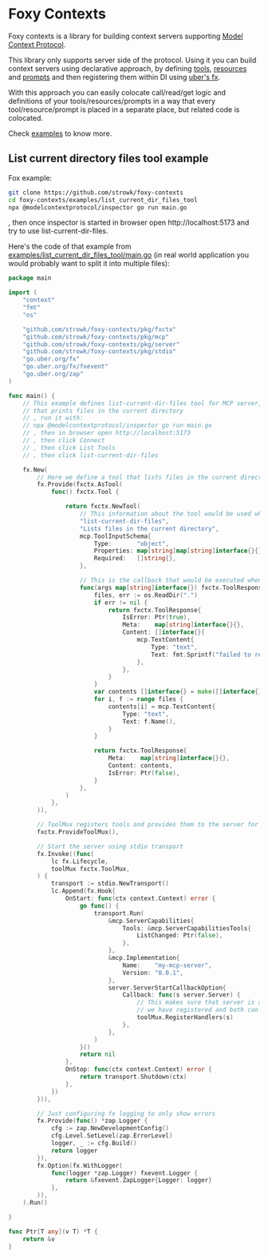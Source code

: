 # Foxy Contexts

Foxy contexts is a library for building context servers supporting [Model Context Protocol](https://modelcontextprotocol.io/).

This library only supports server side of the protocol. Using it you can build context servers using declarative approach, by defining [tools](https://modelcontextprotocol.io/docs/concepts/tools), [resources](https://modelcontextprotocol.io/docs/concepts/resources) and [prompts](https://modelcontextprotocol.io/docs/concepts/prompts) and then registering them within DI using [uber's fx](https://github.com/uber-go/fx).

With this approach you can easily colocate call/read/get logic and definitions of your tools/resources/prompts in a way that every tool/resource/prompt is placed in a separate place, but related code is colocated.

Check [examples](https://github.com/strowk/foxy-contexts/tree/main/examples) to know more.

## List current directory files tool example

Fox example:

```bash
git clone https://github.com/strowk/foxy-contexts
cd foxy-contexts/examples/list_current_dir_files_tool
npx @modelcontextprotocol/inspector go run main.go
```
, then once inspector is started in browser open http://localhost:5173 and try to use list-current-dir-files.

Here's the code of that example from [examples/list_current_dir_files_tool/main.go](https://github.com/strowk/foxy-contexts/blob/main/examples/list_current_dir_files_tool/main.go) (in real world application you would probably want to split it into multiple files):


```go
package main

import (
	"context"
	"fmt"
	"os"

	"github.com/strowk/foxy-contexts/pkg/fxctx"
	"github.com/strowk/foxy-contexts/pkg/mcp"
	"github.com/strowk/foxy-contexts/pkg/server"
	"github.com/strowk/foxy-contexts/pkg/stdio"
	"go.uber.org/fx"
	"go.uber.org/fx/fxevent"
	"go.uber.org/zap"
)

func main() {
	// This example defines list-current-dir-files tool for MCP server, 
	// that prints files in the current directory
	// , run it with:
	// npx @modelcontextprotocol/inspector go run main.go
	// , then in browser open http://localhost:5173
	// , then click Connect
	// , then click List Tools
	// , then click list-current-dir-files

	fx.New(
		// Here we define a tool that lists files in the current directory
		fx.Provide(fxctx.AsTool(
			func() fxctx.Tool {

				return fxctx.NewTool(
					// This information about the tool would be used when it is listed:
					"list-current-dir-files",
					"Lists files in the current directory",
					mcp.ToolInputSchema{
						Type:       "object",
						Properties: map[string]map[string]interface{}{},
						Required:   []string{},
					},

					// This is the callback that would be executed when the tool is called:
					func(args map[string]interface{}) fxctx.ToolResponse {
						files, err := os.ReadDir(".")
						if err != nil {
							return fxctx.ToolResponse{
								IsError: Ptr(true),
								Meta:    map[string]interface{}{},
								Content: []interface{}{
									mcp.TextContent{
										Type: "text",
										Text: fmt.Sprintf("failed to read dir: %v", err),
									},
								},
							}
						}
						var contents []interface{} = make([]interface{}, len(files))
						for i, f := range files {
							contents[i] = mcp.TextContent{
								Type: "text",
								Text: f.Name(),
							}
						}

						return fxctx.ToolResponse{
							Meta:    map[string]interface{}{},
							Content: contents,
							IsError: Ptr(false),
						}
					},
				)
			},
		)),

		// ToolMux registers tools and provides them to the server for listing tools and calling them
		fxctx.ProvideToolMux(),

		// Start the server using stdio transport
		fx.Invoke((func(
			lc fx.Lifecycle,
			toolMux fxctx.ToolMux,
		) {
			transport := stdio.NewTransport()
			lc.Append(fx.Hook{
				OnStart: func(ctx context.Context) error {
					go func() {
						transport.Run(
							&mcp.ServerCapabilities{
								Tools: &mcp.ServerCapabilitiesTools{
									ListChanged: Ptr(false),
								},
							},
							&mcp.Implementation{
								Name:    "my-mcp-server",
								Version: "0.0.1",
							},
							server.ServerStartCallbackOption{
								Callback: func(s server.Server) {
									// This makes sure that server is aware of the tools
									// we have registered and both can list and call them
									toolMux.RegisterHandlers(s)
								},
							},
						)
					}()
					return nil
				},
				OnStop: func(ctx context.Context) error {
					return transport.Shutdown(ctx)
				},
			})
		})),

		// Just configuring fx logging to only show errors
		fx.Provide(func() *zap.Logger {
			cfg := zap.NewDevelopmentConfig()
			cfg.Level.SetLevel(zap.ErrorLevel)
			logger, _ := cfg.Build()
			return logger
		}),
		fx.Option(fx.WithLogger(
			func(logger *zap.Logger) fxevent.Logger {
				return &fxevent.ZapLogger{Logger: logger}
			},
		)),
	).Run()

}

func Ptr[T any](v T) *T {
	return &v
}

```




